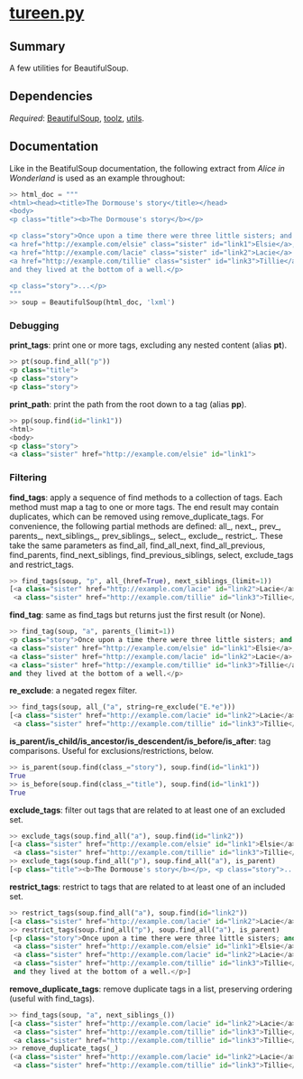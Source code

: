 # [tureen.py](tureen.py)

## Summary 
A few utilities for BeautifulSoup.

## Dependencies
*Required*: [BeautifulSoup](https://www.crummy.com/software/BeautifulSoup/bs4/doc/), [toolz](http://toolz.readthedocs.io/en/latest/index.html), [utils](utils.md).

## Documentation

Like in the BeatifulSoup documentation, the following extract from *Alice in Wonderland* is used as an example throughout:

```python
>> html_doc = """
<html><head><title>The Dormouse's story</title></head>
<body>
<p class="title"><b>The Dormouse's story</b></p>

<p class="story">Once upon a time there were three little sisters; and their names were
<a href="http://example.com/elsie" class="sister" id="link1">Elsie</a>,
<a href="http://example.com/lacie" class="sister" id="link2">Lacie</a> and
<a href="http://example.com/tillie" class="sister" id="link3">Tillie</a>;
and they lived at the bottom of a well.</p>

<p class="story">...</p>
"""
>> soup = BeautifulSoup(html_doc, 'lxml')
```

### Debugging

**print_tags**: print one or more tags, excluding any nested content (alias **pt**).

```python
>> pt(soup.find_all("p"))
<p class="title">
<p class="story">
<p class="story">
```

**print_path**: print the path from the root down to a tag (alias **pp**).

```python
>> pp(soup.find(id="link1"))
<html>
<body>
<p class="story">
<a class="sister" href="http://example.com/elsie" id="link1">
```

### Filtering

**find_tags**: apply a sequence of find methods to a collection of tags. Each method must map a tag to one or more tags. The end result may contain duplicates, which can be removed using remove\_duplicate\_tags. For convenience, the following partial methods are defined: all\_, next\_, prev\_, parents\_, next\_siblings\_, prev\_siblings\_, select\_, exclude\_, restrict\_. These take the same parameters as find_all, find_all_next, find_all_previous, find_parents, find_next_siblings, find_previous_siblings, select, exclude_tags and restrict_tags. 

```python
>> find_tags(soup, "p", all_(href=True), next_siblings_(limit=1))
[<a class="sister" href="http://example.com/lacie" id="link2">Lacie</a>,
 <a class="sister" href="http://example.com/tillie" id="link3">Tillie</a>]
```

**find_tag**: same as find_tags but returns just the first result (or None).

```python
>> find_tag(soup, "a", parents_(limit=1))
<p class="story">Once upon a time there were three little sisters; and their names were
<a class="sister" href="http://example.com/elsie" id="link1">Elsie</a>,
<a class="sister" href="http://example.com/lacie" id="link2">Lacie</a> and
<a class="sister" href="http://example.com/tillie" id="link3">Tillie</a>;
and they lived at the bottom of a well.</p>
```

**re_exclude**: a negated regex filter.

```python
>> find_tags(soup, all_("a", string=re_exclude("E.*e")))
[<a class="sister" href="http://example.com/lacie" id="link2">Lacie</a>,
 <a class="sister" href="http://example.com/tillie" id="link3">Tillie</a>]
```

**is_parent/is_child/is_ancestor/is_descendent/is_before/is_after**: tag comparisons. Useful for exclusions/restrictions, below.

```python
>> is_parent(soup.find(class_="story"), soup.find(id="link1"))
True
>> is_before(soup.find(class_="title"), soup.find(id="link1"))
True
```

**exclude_tags**: filter out tags that are related to at least one of an excluded set.

```python
>> exclude_tags(soup.find_all("a"), soup.find(id="link2"))
[<a class="sister" href="http://example.com/elsie" id="link1">Elsie</a>,
 <a class="sister" href="http://example.com/tillie" id="link3">Tillie</a>]
>> exclude_tags(soup.find_all("p"), soup.find_all("a"), is_parent)
[<p class="title"><b>The Dormouse's story</b></p>, <p class="story">...</p>]
```

**restrict_tags**: restrict to tags that are related to at least one of an included set.

```python
>> restrict_tags(soup.find_all("a"), soup.find(id="link2"))
[<a class="sister" href="http://example.com/lacie" id="link2">Lacie</a>]
>> restrict_tags(soup.find_all("p"), soup.find_all("a"), is_parent)
[<p class="story">Once upon a time there were three little sisters; and their names were
 <a class="sister" href="http://example.com/elsie" id="link1">Elsie</a>,
 <a class="sister" href="http://example.com/lacie" id="link2">Lacie</a> and
 <a class="sister" href="http://example.com/tillie" id="link3">Tillie</a>;
 and they lived at the bottom of a well.</p>]
```

**remove_duplicate_tags**: remove duplicate tags in a list, preserving ordering (useful with find_tags).

```python
>> find_tags(soup, "a", next_siblings_())
[<a class="sister" href="http://example.com/lacie" id="link2">Lacie</a>,
 <a class="sister" href="http://example.com/tillie" id="link3">Tillie</a>,
 <a class="sister" href="http://example.com/tillie" id="link3">Tillie</a>]
>> remove_duplicate_tags(_)
(<a class="sister" href="http://example.com/lacie" id="link2">Lacie</a>,
 <a class="sister" href="http://example.com/tillie" id="link3">Tillie</a>)
```
